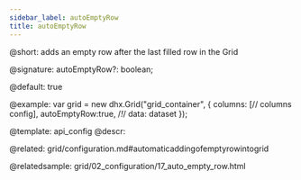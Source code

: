 ```yaml
---
sidebar_label: autoEmptyRow
title: autoEmptyRow
---          
```


@short: adds an empty row after the last filled row in the Grid

@signature: autoEmptyRow?: boolean;

@default: true

@example: 
var grid = new dhx.Grid("grid_container", {
	columns: [// columns config],
	autoEmptyRow:true,  /*!*/
	data: dataset
});


@template:	api_config
@descr: 

@related:
grid/configuration.md#automaticaddingofemptyrowintogrid

@relatedsample:
grid/02_configuration/17_auto_empty_row.html